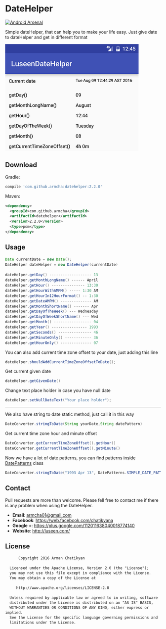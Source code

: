 # DateHelper
[![Android Arsenal](https://img.shields.io/badge/Android%20Arsenal-DateHelper-green.svg?style=true)](https://android-arsenal.com/details/1/4041)

Simple dateHelper, that can help you to make your life easy.
Just give date to dateHelper and get in different format

![](screen_new.png)

Download
--------

Gradle:
```groovy
compile 'com.github.armcha:datehelper:2.2.0'
```
Maven:
```xml
<dependency>
  <groupId>com.github.armcha</groupId>
  <artifactId>datehelper</artifactId>
  <version>2.2.0</version>
  <type>pom</type>
</dependency>
```

Usage
--------

```java
Date currentDate = new Date();
DateHelper dateHelper = new DateHelper(currentDate)

dateHelper.getDay() ------------------- 13
dateHelper.getMonthLongName() ------ April
dateHelper.getHour() --------------- 13:30
dateHelper.getHourWithAMPM() ----- 1:30 AM
dateHelper.getHourIn12HourFormat() -- 1:30
dateHelper.getDateAMPM() -------------- AM
dateHelper.getMonthShortName() ------- Apr
dateHelper.getDayOfTheWeek() --- Wednesday
dateHelper.getDayOfWeekShortName() --- Wed
dateHelper.getMonth() ----------------- 04
dateHelper.getYear() ---------------- 1993
dateHelper.getSeconds() --------------- 46
dateHelper.getMinuteOnly() ------------ 36
dateHelper.getHourOnly() -------------- 07
```

You can also add current time zone offset to your date, just adding this line 
```java
dateHelper.shouldAddCurrentTimeZoneOffsetToDate();
```

Get current given date
```java
dateHelper.getGivenDate()
```

Change text place holder in case you have null date
```java
dateHelper.setNullDateText("Your place holder");
```
---------------------------------------------------------------------
We also have string to date static method, just call it in this way
```java
DateConverter.stringToDate(String yourDate,String datePattern)
```

Get current time zone hour and minute offset
```java
DateConverter.getCurrentTimeZoneOffset().getHour()
DateConverter.getCurrentTimeZoneOffset().getMinute()
```

[1]: https://github.com/armcha/DateHelper/blob/master/datelibrary/src/main/java/com/luseen/datelibrary/DatePatterns.java
Now we have a lot of date patterns, you can find patterns inside [DatePatterns][1]  class 
```java
DateConverter.stringToDate("1993 Apr 13", DatePatterns.SIMPLE_DATE_PATTERN_WITH_DAY.toString())
```

## Contact 

Pull requests are more than welcome.
Please fell free to contact me if there is any problem when using the DateHelper.

- **Email**: armcha01@gmail.com
- **Facebook**: https://web.facebook.com/chatikyana
- **Google +**: https://plus.google.com/112011638040018774140
- **Website**: http://luseen.com/

License
--------


          Copyright 2016 Arman Chatikyan

      Licensed under the Apache License, Version 2.0 (the "License");
      you may not use this file except in compliance with the License.
      You may obtain a copy of the License at

         http://www.apache.org/licenses/LICENSE-2.0

      Unless required by applicable law or agreed to in writing, software
      distributed under the License is distributed on an "AS IS" BASIS,
      WITHOUT WARRANTIES OR CONDITIONS OF ANY KIND, either express or implied.
      See the License for the specific language governing permissions and
      limitations under the License.
    

